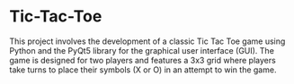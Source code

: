 # Tic-Tac-Toe
This project involves the development of a classic Tic Tac Toe game using Python and the PyQt5 library for the graphical user interface (GUI). The game is designed for two players and features a 3x3 grid where players take turns to place their symbols (X or O) in an attempt to win the game.
